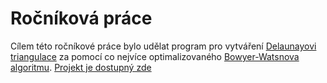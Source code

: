 # Ročníková práce
Cílem této ročníkové práce bylo udělat program pro vytváření [Delaunayovi triangulace](https://en.wikipedia.org/wiki/Delaunay_triangulation) za pomocí co nejvíce optimalizovaného [Bowyer-Watsnova algoritmu](https://en.wikipedia.org/wiki/Bowyer%E2%80%93Watson_algorithm).
[Projekt je dostupný zde](https://githubaccount987.github.io/ZaverecnaPrace/)
